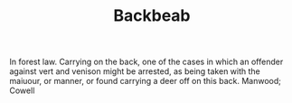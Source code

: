 ---
title: Backbeab
letter: B
permalink: "/definitions/backbeab.html"
body: In forest law. Carrying on the back, one of the cases in which an offender against
  vert and venison might be arrested, as being taken with the maiuour, or manner,
  or found carrying a deer off on this back. Manwood; Cowell
published_at: '2018-07-07'
source: Black's Law Dictionary
layout: post
---